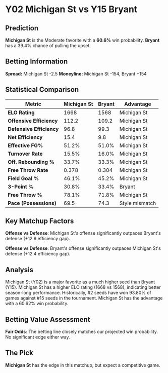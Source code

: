 # Y02 Michigan St vs Y15 Bryant

## Prediction
**Michigan St** is the Moderate favorite with a **60.6%** win probability.
**Bryant** has a 39.4% chance of pulling the upset.

## Betting Information
**Spread:** Michigan St -2.5
**Moneyline:** Michigan St -154, Bryant +154

## Statistical Comparison

| Metric | Michigan St | Bryant | Advantage |
|--------|-----------------|-----------------|----------|
| **ELO Rating** | 1668 | 1568 | Michigan St |
| **Offensive Efficiency** | 112.2 | 109.2 | Michigan St |
| **Defensive Efficiency** | 96.8 | 99.3 | Michigan St |
| **Net Efficiency** | 15.4 | 9.8 | Michigan St |
| **Effective FG%** | 51.2% | 51.0% | Michigan St |
| **Turnover Rate** | 15.5% | 16.0% | Michigan St |
| **Off. Rebounding %** | 33.7% | 33.3% | Michigan St |
| **Free Throw Rate** | 0.378 | 0.304 | Michigan St |
| **Field Goal %** | 46.1% | 45.2% | Michigan St |
| **3-Point %** | 30.8% | 33.4% | Bryant |
| **Free Throw %** | 78.1% | 71.8% | Michigan St |
| **Pace (Possessions)** | 69.5 | 74.3 | Style mismatch |

## Key Matchup Factors

**Offense vs Defense**: Michigan St's offense significantly outpaces Bryant's defense (+12.9 efficiency gap).

**Offense vs Defense**: Bryant's offense significantly outpaces Michigan St's defense (+12.4 efficiency gap).

## Analysis

Michigan St (Y02) is a major favorite as a much higher seed than Bryant (Y15). Michigan St has a higher ELO rating (1668 vs 1568), indicating better season-long performance. Historically, #2 seeds have won 93.80% of games against #15 seeds in the tournament. Michigan St has the advantage with a 60.62% win probability.

## Betting Value Assessment

**Fair Odds**: The betting line closely matches our projected win probability. No significant edge either way.

## The Pick

**Michigan St** has the edge in this matchup, but expect a competitive game.

